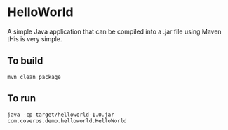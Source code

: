 HelloWorld
==========

A simple Java application that can be compiled into a .jar file using Maven tHis is very simple.

To build
--------
    mvn clean package

To run
------
    java -cp target/helloworld-1.0.jar com.coveros.demo.helloworld.HelloWorld
